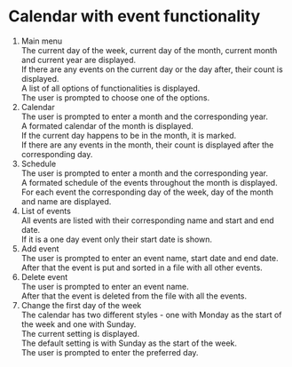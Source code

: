 # Calendar with event functionality
1) Main menu<br>
  The current day of the week, current day of the month, current month and current year are displayed.<br>
  If there are any events on the current day or the day after, their count is displayed.<br>
  A list of all options of functionalities is displayed.<br>
  The user is prompted to choose one of the options.<br>
2) Calendar<br>
  The user is prompted to enter a month and the corresponding year.<br>
  A formated calendar of the month is displayed.<br>
  If the current day happens to be in the month, it is marked.<br>
  If there are any events in the month, their count is displayed after the corresponding day.<br>
3) Schedule<br>
  The user is prompted to enter a month and the corresponding year.<br>
  A formated schedule of the events throughout the month is displayed.<br>
  For each event the corresponding day of the week, day of the month and name are displayed.<br>
4) List of events<br>
  All events are listed with their corresponding name and start and end date.<br>
  If it is a one day event only their start date is shown.<br>
5) Add event<br>
  The user is prompted to enter an event name, start date and end date.<br>
  After that the event is put and sorted in a file with all other events.<br>
6) Delete event<br>
  The user is prompted to enter an event name.<br>
  After that the event is deleted from the file with all the events.<br>
7) Change the first day of the week<br>
  The calendar has two different styles - one with Monday as the start of the week and one with Sunday.<br>
  The current setting is displayed.<br>
  The default setting is with Sunday as the start of the week.<br>
  The user is prompted to enter the preferred day.<br>
